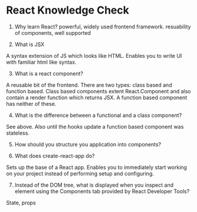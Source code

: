 # React Knowledge Check

1. Why learn React?
powerful, widely used frontend framework. resuability of components, well supported

2. What is JSX

A syntax extension of JS which looks like HTML. Enables you to write UI with familiar html like syntax.

3. What is a react component?

A reusable bit of the frontend. There are two types: class based and function based. Class based components extent React.Component and also contain a render function which returns JSX. A function based component has neither of these.

4. What is the difference between a functional and a class component?

See above. Also until the hooks update a function based component was stateless.

5. How should you structure you application into components?


6. What does create-react-app do?

Sets up the base of a React app. Enables you to immediately start working on your project instead of performing setup and configuring.

7. Instead of the DOM tree, what is displayed when you inspect and element using the Components tab provided by React Developer Tools?

State, props